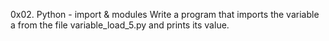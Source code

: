 0x02. Python - import & modules
Write a program that imports the variable a from the file variable_load_5.py and prints its value.
